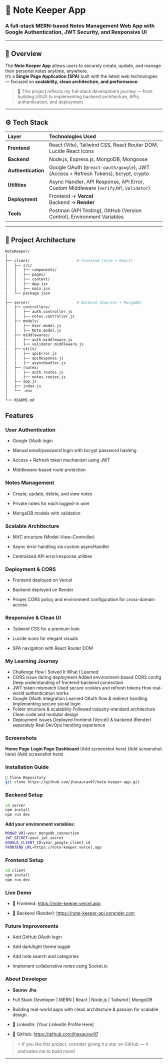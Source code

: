 # 📝 Note Keeper App

### A full-stack **MERN-based Notes Management Web App** with Google Authentication, JWT Security, and Responsive UI

---

## 🚀 Overview

The **Note Keeper App** allows users to securely create, update, and manage their personal notes anytime, anywhere.  
It’s a **Single Page Application (SPA)** built with the latest web technologies — focused on **scalability, clean architecture, and performance**.

> 🧠 This project reflects my full-stack development journey — from building UI/UX to implementing backend architecture, APIs, authentication, and deployment.

---

## ⚙️ Tech Stack

| Layer | Technologies Used |
| :---- | :---------------- |
| **Frontend** | React (Vite), Tailwind CSS, React Router DOM, Lucide React Icons |
| **Backend** | Node.js, Express.js, MongoDB, Mongoose |
| **Authentication** | Google OAuth (`@react-oauth/google`), JWT (Access + Refresh Tokens), bcrypt, crypto |
| **Utilities** | Async Handler, API Response, API Error, Custom Middleware (`verifyJWT`, `Validator`) |
| **Deployment** | Frontend → **Vercel** <br> Backend → **Render** |
| **Tools** | Postman (API Testing), GitHub (Version Control), Environment Variables |

---

## 🧩 Project Architecture

```bash
NoteKeeper/
│
├── client/                     # Frontend (Vite + React)
│   ├── src/
│   │   ├── components/
│   │   ├── pages/
│   │   ├── context/
│   │   ├── App.jsx
│   │   ├── main.jsx
│   └── package.json
│
├── server/                     # Backend (Express + MongoDB)
│   ├── controllers/
│   │   ├── auth.controller.js
│   │   ├── notes.controller.js
│   ├── models/
│   │   ├── User.model.js
│   │   ├── Note.model.js
│   ├── middlewares/
│   │   ├── auth.middleware.js
│   │   ├── validator.middleware.js
│   ├── utils/
│   │   ├── apiError.js
│   │   ├── apiResponse.js
│   │   ├── asyncHandler.js
│   ├── routes/
│   │   ├── auth.routes.js
│   │   ├── notes.routes.js
│   ├── app.js
│   ├── index.js
│   └── .env
│
└── README.md
```

##   Features

###  User Authentication

- Google OAuth login

- Manual email/password login with bcrypt password hashing

- Access + Refresh token mechanism using JWT

- Middleware-based route protection

### Notes Management

- Create, update, delete, and view notes

- Private notes for each logged-in user

- MongoDB models with validation

### Scalable Architecture

- MVC structure (Model–View–Controller)

- Async error handling via custom asyncHandler

- Centralized API error/response utilities

### Deployment & CORS

- Frontend deployed on Vercel

- Backend deployed on Render

- Proper CORS policy and environment configuration for cross-domain access

### Responsive & Clean UI

- Tailwind CSS for a premium look

- Lucide icons for elegant visuals

- SPA navigation with React Router DOM

### My Learning Journey
- Challenge	How I Solved It	What I Learned
- CORS issue during deployment	Added environment-based CORS config	Deep understanding of frontend-backend connection
- JWT token mismatch	Used secure cookies and refresh tokens	How real-world authentication works
- Google OAuth integration	Learned OAuth flow & redirect handling	Implementing secure social login
- Folder structure & scalability	Followed industry-standard architecture	Clean code and modular design
- Deployment issues	Deployed frontend (Vercel) & backend (Render) separately	Real DevOps handling experience
  
### Screenshots
**Home Page**	           **Login Page**	           **Dashboard**
(Add screenshot here)	(Add screenshot here)	(Add screenshot here)

### Installation Guide
```bash
🔹 Clone Repository
git clone https://github.com/jhasaurav97/note-keeper-app.git
```

### Backend Setup
```bash
cd server
npm install
npm run dev
```

**Add your environment variables:**
```bash
MONGO_URI=your_mongodb_connection
JWT_SECRET=your_jwt_secret
GOOGLE_CLIENT_ID=your_google_client_id
FRONTEND_URL=https://note-keeper.vercel.app
```

### Frontend Setup
```bash
cd client
npm install
npm run dev
```

### Live Demo

- 🔗 Frontend: https://note-keeper.vercel.app

- 🔗 Backend (Render): https://note-keeper-api.onrender.com

### Future Improvements

- Add GitHub OAuth login

- Add dark/light theme toggle

- Add note search and categories

- Implement collaborative notes using Socket.io

### About Developer

- **Saurav Jha**
- Full Stack Developer | MERN | React | Node.js | Tailwind | MongoDB
- Building real-world apps with clean architecture & passion for scalable design.

- 🔗 LinkedIn: [Your LinkedIn Profile Here]
- 🔗 GitHub: https://github.com/jhasaurav97

> ⭐ If you like this project, consider giving it a star on GitHub — it motivates me to build more!

---

